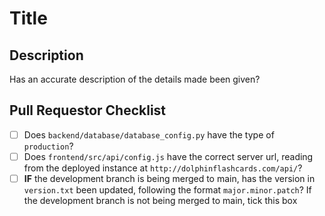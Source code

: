 # Title

## Description

Has an accurate description of the details made been given?

## Pull Requestor Checklist

- [ ] Does `backend/database/database_config.py` have the type of `production`?
- [ ] Does `frontend/src/api/config.js` have the correct server url, reading from the deployed instance at `http://dolphinflashcards.com/api/`?
- [ ] **IF** the development branch is being merged to main, has the version in `version.txt` been updated, following the format `major.minor.patch`? If the development branch is not being merged to main, tick this box
